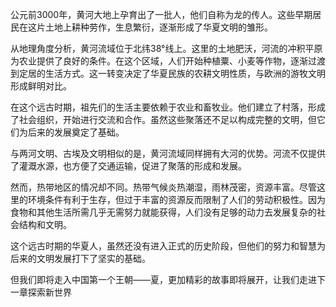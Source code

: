 公元前3000年，黄河大地上孕育出了一批人，他们自称为龙的传人。这些早期居民在这片土地上耕种劳作，生息繁衍，逐渐形成了华夏文明的雏形。

从地理角度分析，黄河流域位于北纬38°线上。这里的土地肥沃，河流的冲积平原为农业提供了良好的条件。在这个区域，人们开始种植粟、小麦等作物，逐渐过渡到定居的生活方式。这一转变决定了华夏民族的农耕文明性质，与欧洲的游牧文明形成鲜明对比。

在这个远古时期，祖先们的生活主要依赖于农业和畜牧业。他们建立了村落，形成了社会组织，开始进行交流和合作。虽然这些聚落还不足以构成完整的文明，但它们为后来的发展奠定了基础。

与两河文明、古埃及文明相似的是，黄河流域同样拥有大河的优势。河流不仅提供了灌溉水源，也方便了交通运输，促进了聚落的形成和发展。

然而，热带地区的情况却不同。热带气候炎热潮湿，雨林茂密，资源丰富。尽管这里的环境条件有利于生存，但过于丰富的资源反而限制了人们的劳动积极性。因为食物和其他生活所需几乎无需努力就能获得，人们没有足够的动力去发展复杂的社会结构和文明。

这个远古时期的华夏人，虽然还没有进入正式的历史阶段，但他们的努力和智慧为后来的文明发展打下了坚实的基础。

但我们即将走入中国第一个王朝——夏，更加精彩的故事即将展开，让我们走进下一章探索新世界
